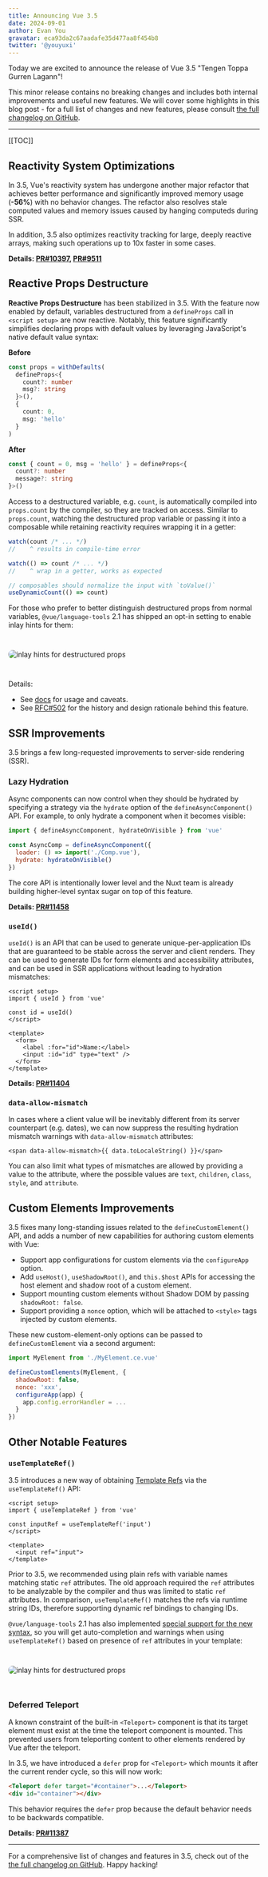 ```yaml
---
title: Announcing Vue 3.5
date: 2024-09-01
author: Evan You
gravatar: eca93da2c67aadafe35d477aa8f454b8
twitter: '@youyuxi'
---
```


Today we are excited to announce the release of Vue 3.5 "Tengen Toppa Gurren Lagann"!

This minor release contains no breaking changes and includes both internal improvements and useful new features. We will cover some highlights in this blog post - for a full list of changes and new features, please consult [the full changelog on GitHub](https://github.com/vuejs/core/blob/main/CHANGELOG.md).

---

[[TOC]]

## Reactivity System Optimizations

In 3.5, Vue's reactivity system has undergone another major refactor that achieves better performance and significantly improved memory usage (**-56%**) with no behavior changes. The refactor also resolves stale computed values and memory issues caused by hanging computeds during SSR.

In addition, 3.5 also optimizes reactivity tracking for large, deeply reactive arrays, making such operations up to 10x faster in some cases.

**Details: [PR#10397](https://github.com/vuejs/core/pull/10397), [PR#9511](https://github.com/vuejs/core/pull/9511)**

## Reactive Props Destructure

**Reactive Props Destructure** has been stabilized in 3.5. With the feature now enabled by default, variables destructured from a `defineProps` call in `<script setup>` are now reactive. Notably, this feature significantly simplifies declaring props with default values by leveraging JavaScript's native default value syntax:

**Before**

```ts
const props = withDefaults(
  defineProps<{
    count?: number
    msg?: string
  }>(),
  {
    count: 0,
    msg: 'hello'
  }
)
```

**After**

```ts
const { count = 0, msg = 'hello' } = defineProps<{
  count?: number
  message?: string
}>()
```

Access to a destructured variable, e.g. `count`, is automatically compiled into `props.count` by the compiler, so they are tracked on access. Similar to `props.count`, watching the destructured prop variable or passing it into a composable while retaining reactivity requires wrapping it in a getter:

```js
watch(count /* ... */)
//    ^ results in compile-time error

watch(() => count /* ... */)
//    ^ wrap in a getter, works as expected

// composables should normalize the input with `toValue()`
useDynamicCount(() => count)
```

For those who prefer to better distinguish destructured props from normal variables, `@vue/language-tools` 2.1 has shipped an opt-in setting to enable inlay hints for them:

<img style="max-width:486px;margin:2em auto;border-radius:8px" alt="inlay hints for destructured props" src="./images/props-destructure-inlay-hint.png">

Details:

- See [docs](https://vuejs.org/guide/components/props.html#reactive-props-destructure) for usage and caveats.
- See [RFC#502](https://github.com/vuejs/rfcs/discussions/502) for the history and design rationale behind this feature.

## SSR Improvements

3.5 brings a few long-requested improvements to server-side rendering (SSR).

### Lazy Hydration

Async components can now control when they should be hydrated by specifying a strategy via the `hydrate` option of the `defineAsyncComponent()` API. For example, to only hydrate a component when it becomes visible:

```js
import { defineAsyncComponent, hydrateOnVisible } from 'vue'

const AsyncComp = defineAsyncComponent({
  loader: () => import('./Comp.vue'),
  hydrate: hydrateOnVisible()
})
```

The core API is intentionally lower level and the Nuxt team is already building higher-level syntax sugar on top of this feature.

**Details: [PR#11458](https://github.com/vuejs/core/pull/11458)**

### `useId()`

`useId()` is an API that can be used to generate unique-per-application IDs that are guaranteed to be stable across the server and client renders. They can be used to generate IDs for form elements and accessibility attributes, and can be used in SSR applications without leading to hydration mismatches:

```vue
<script setup>
import { useId } from 'vue'

const id = useId()
</script>

<template>
  <form>
    <label :for="id">Name:</label>
    <input :id="id" type="text" />
  </form>
</template>
```

**Details: [PR#11404](https://github.com/vuejs/core/pull/11404)**

### `data-allow-mismatch`

In cases where a client value will be inevitably different from its server counterpart (e.g. dates), we can now suppress the resulting hydration mismatch warnings with `data-allow-mismatch` attributes:

```vue
<span data-allow-mismatch>{{ data.toLocaleString() }}</span>
```

You can also limit what types of mismatches are allowed by providing a value to the attribute, where the possible values are `text`, `children`, `class`, `style`, and `attribute`.

## Custom Elements Improvements

3.5 fixes many long-standing issues related to the `defineCustomElement()` API, and adds a number of new capabilities for authoring custom elements with Vue:

- Support app configurations for custom elements via the `configureApp` option.
- Add `useHost()`, `useShadowRoot()`, and `this.$host` APIs for accessing the host element and shadow root of a custom element.
- Support mounting custom elements without Shadow DOM by passing `shadowRoot: false`.
- Support providing a `nonce` option, which will be attached to `<style>` tags injected by custom elements.

These new custom-element-only options can be passed to `defineCustomElement` via a second argument:

```js
import MyElement from './MyElement.ce.vue'

defineCustomElements(MyElement, {
  shadowRoot: false,
  nonce: 'xxx',
  configureApp(app) {
    app.config.errorHandler = ...
  }
})
```

## Other Notable Features

### `useTemplateRef()`

3.5 introduces a new way of obtaining [Template Refs](https://vuejs.org/guide/essentials/template-refs.html) via the `useTemplateRef()` API:

```vue
<script setup>
import { useTemplateRef } from 'vue'

const inputRef = useTemplateRef('input')
</script>

<template>
  <input ref="input">
</template>
```

Prior to 3.5, we recommended using plain refs with variable names matching static `ref` attributes. The old approach required the `ref` attributes to be analyzable by the compiler and thus was limited to static `ref` attributes. In comparison, `useTemplateRef()` matches the refs via runtime string IDs, therefore supporting dynamic ref bindings to changing IDs.

`@vue/language-tools` 2.1 has also implemented [special support for the new syntax](https://github.com/vuejs/language-tools/pull/4644), so you will get auto-completion and warnings when using `useTemplateRef()` based on presence of `ref` attributes in your template:

<img style="max-width:724px;margin:2em auto;border-radius:8px" alt="inlay hints for destructured props" src="./images/template-ref.png">

### Deferred Teleport

A known constraint of the built-in `<Teleport>` component is that its target element must exist at the time the teleport component is mounted. This prevented users from teleporting content to other elements rendered by Vue after the teleport.

In 3.5, we have introduced a `defer` prop for `<Teleport>` which mounts it after the current render cycle, so this will now work:

```html
<Teleport defer target="#container">...</Teleport>
<div id="container"></div>
```

This behavior requires the `defer` prop because the default behavior needs to be backwards compatible.

**Details: [PR#11387](https://github.com/vuejs/core/issues/11387)**

---

For a comprehensive list of changes and features in 3.5, check out of the [the full changelog on GitHub](https://github.com/vuejs/core/blob/main/CHANGELOG.md). Happy hacking!
